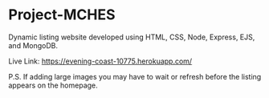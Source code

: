 # Project-MCHES
Dynamic listing website developed using HTML, CSS, Node, Express, EJS, and MongoDB.

Live Link: https://evening-coast-10775.herokuapp.com/

P.S. If adding large images you may have to wait or refresh before the listing appears on the homepage.
